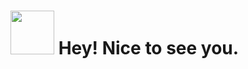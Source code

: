 <h1><img src="https://octodex.github.com/images/steroidtocat.png" width="70"/> Hey! Nice to see you.</h1>
